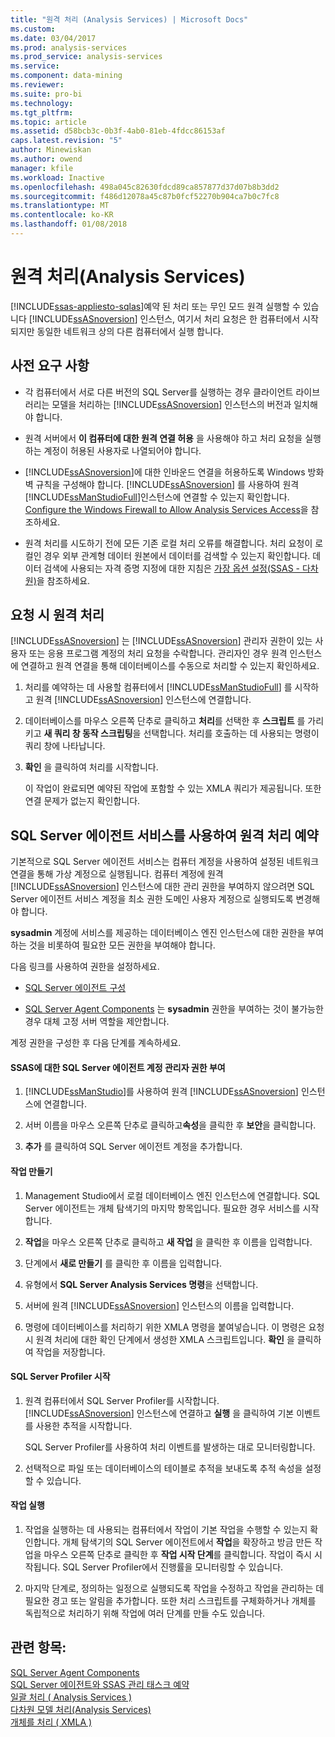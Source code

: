 ```yaml
---
title: "원격 처리 (Analysis Services) | Microsoft Docs"
ms.custom: 
ms.date: 03/04/2017
ms.prod: analysis-services
ms.prod_service: analysis-services
ms.service: 
ms.component: data-mining
ms.reviewer: 
ms.suite: pro-bi
ms.technology: 
ms.tgt_pltfrm: 
ms.topic: article
ms.assetid: d58bcb3c-0b3f-4ab0-81eb-4fdcc86153af
caps.latest.revision: "5"
author: Minewiskan
ms.author: owend
manager: kfile
ms.workload: Inactive
ms.openlocfilehash: 498a045c82630fdcd89ca857877d37d07b8b3dd2
ms.sourcegitcommit: f486d12078a45c87b0fcf52270b904ca7b0c7fc8
ms.translationtype: MT
ms.contentlocale: ko-KR
ms.lasthandoff: 01/08/2018
---
```

# <a name="remote-processing-analysis-services"></a>원격 처리(Analysis Services)
[!INCLUDE[ssas-appliesto-sqlas](../../includes/ssas-appliesto-sqlas.md)]예약 된 처리 또는 무인 모드 원격 실행할 수 있습니다 [!INCLUDE[ssASnoversion](../../includes/ssasnoversion-md.md)] 인스턴스, 여기서 처리 요청은 한 컴퓨터에서 시작 되지만 동일한 네트워크 상의 다른 컴퓨터에서 실행 합니다.  
  
## <a name="prerequisites"></a>사전 요구 사항  
  
-   각 컴퓨터에서 서로 다른 버전의 SQL Server를 실행하는 경우 클라이언트 라이브러리는 모델을 처리하는 [!INCLUDE[ssASnoversion](../../includes/ssasnoversion-md.md)] 인스턴스의 버전과 일치해야 합니다.
  
-   원격 서버에서 **이 컴퓨터에 대한 원격 연결 허용** 을 사용해야 하고 처리 요청을 실행하는 계정이 허용된 사용자로 나열되어야 합니다.  
  
-   [!INCLUDE[ssASnoversion](../../includes/ssasnoversion-md.md)]에 대한 인바운드 연결을 허용하도록 Windows 방화벽 규칙을 구성해야 합니다. [!INCLUDE[ssASnoversion](../../includes/ssasnoversion-md.md)] 를 사용하여 원격 [!INCLUDE[ssManStudioFull](../../includes/ssmanstudiofull-md.md)]인스턴스에 연결할 수 있는지 확인합니다. [Configure the Windows Firewall to Allow Analysis Services Access](../../analysis-services/instances/configure-the-windows-firewall-to-allow-analysis-services-access.md)을 참조하세요.  
  
-   원격 처리를 시도하기 전에 모든 기존 로컬 처리 오류를 해결합니다. 처리 요청이 로컬인 경우 외부 관계형 데이터 원본에서 데이터를 검색할 수 있는지 확인합니다. 데이터 검색에 사용되는 자격 증명 지정에 대한 지침은 [가장 옵션 설정&#40;SSAS - 다차원&#41;](../../analysis-services/multidimensional-models/set-impersonation-options-ssas-multidimensional.md)을 참조하세요.  
  
## <a name="on-demand-remote-processing"></a>요청 시 원격 처리  
 [!INCLUDE[ssASnoversion](../../includes/ssasnoversion-md.md)] 는 [!INCLUDE[ssASnoversion](../../includes/ssasnoversion-md.md)] 관리자 권한이 있는 사용자 또는 응용 프로그램 계정의 처리 요청을 수락합니다. 관리자인 경우 원격 인스턴스에 연결하고 원격 연결을 통해 데이터베이스를 수동으로 처리할 수 있는지 확인하세요.  
  
1.  처리를 예약하는 데 사용할 컴퓨터에서 [!INCLUDE[ssManStudioFull](../../includes/ssmanstudiofull-md.md)] 를 시작하고 원격 [!INCLUDE[ssASnoversion](../../includes/ssasnoversion-md.md)] 인스턴스에 연결합니다.  
  
2.  데이터베이스를 마우스 오른쪽 단추로 클릭하고 **처리**를 선택한 후 **스크립트** 를 가리키고 **새 쿼리 창 동작 스크립팅**을 선택합니다. 처리를 호출하는 데 사용되는 명령이 쿼리 창에 나타납니다.  
  
3.  **확인** 을 클릭하여 처리를 시작합니다.  
  
     이 작업이 완료되면 예약된 작업에 포함할 수 있는 XMLA 쿼리가 제공됩니다. 또한 연결 문제가 없는지 확인합니다.  
  
## <a name="schedule-remote-processing-using-sql-server-agent-service"></a>SQL Server 에이전트 서비스를 사용하여 원격 처리 예약  
 기본적으로 SQL Server 에이전트 서비스는 컴퓨터 계정을 사용하여 설정된 네트워크 연결을 통해 가상 계정으로 실행됩니다. 컴퓨터 계정에 원격 [!INCLUDE[ssASnoversion](../../includes/ssasnoversion-md.md)] 인스턴스에 대한 관리 권한을 부여하지 않으려면 SQL Server 에이전트 서비스 계정을 최소 권한 도메인 사용자 계정으로 실행되도록 변경해야 합니다.  
  
 **sysadmin** 계정에 서비스를 제공하는 데이터베이스 엔진 인스턴스에 대한 권한을 부여하는 것을 비롯하여 필요한 모든 권한을 부여해야 합니다.  
  
 다음 링크를 사용하여 권한을 설정하세요.  
  
-   [SQL Server 에이전트 구성](http://msdn.microsoft.com/library/2e361a62-9e92-4fcd-80d7-d6960f127900)  
  
-   [SQL Server Agent Components](http://msdn.microsoft.com/library/8d1dc600-aabb-416f-b3af-fbc9fccfd0ec) 는 **sysadmin** 권한을 부여하는 것이 불가능한 경우 대체 고정 서버 역할을 제안합니다.  
  
 계정 권한을 구성한 후 다음 단계를 계속하세요.  
  
#### <a name="grant-the-sql-server-agent-account-administrator-permission-on-ssas"></a>SSAS에 대한 SQL Server 에이전트 계정 관리자 권한 부여  
  
1.  [!INCLUDE[ssManStudio](../../includes/ssmanstudio-md.md)]를 사용하여 원격 [!INCLUDE[ssASnoversion](../../includes/ssasnoversion-md.md)] 인스턴스에 연결합니다.  
  
2.  서버 이름을 마우스 오른쪽 단추로 클릭하고**속성**을 클릭한 후 **보안**을 클릭합니다.  
  
3.  **추가** 를 클릭하여 SQL Server 에이전트 계정을 추가합니다.  
  
#### <a name="create-the-job"></a>작업 만들기  
  
1.  Management Studio에서 로컬 데이터베이스 엔진 인스턴스에 연결합니다. SQL Server 에이전트는 개체 탐색기의 마지막 항목입니다. 필요한 경우 서비스를 시작합니다.  
  
2.  **작업**을 마우스 오른쪽 단추로 클릭하고 **새 작업** 을 클릭한 후 이름을 입력합니다.  
  
3.  단계에서 **새로 만들기** 를 클릭한 후 이름을 입력합니다.  
  
4.  유형에서 **SQL Server Analysis Services 명령**을 선택합니다.  
  
5.  서버에 원격 [!INCLUDE[ssASnoversion](../../includes/ssasnoversion-md.md)] 인스턴스의 이름을 입력합니다.  
  
6.  명령에 데이터베이스를 처리하기 위한 XMLA 명령을 붙여넣습니다. 이 명령은 요청 시 원격 처리에 대한 확인 단계에서 생성한 XMLA 스크립트입니다. **확인** 을 클릭하여 작업을 저장합니다.  
  
#### <a name="start-sql-server-profiler"></a>SQL Server Profiler 시작  
  
1.  원격 컴퓨터에서 SQL Server Profiler를 시작합니다. [!INCLUDE[ssASnoversion](../../includes/ssasnoversion-md.md)] 인스턴스에 연결하고 **실행** 을 클릭하여 기본 이벤트를 사용한 추적을 시작합니다.  
  
     SQL Server Profiler를 사용하여 처리 이벤트를 발생하는 대로 모니터링합니다.  
  
2.  선택적으로 파일 또는 데이터베이스의 테이블로 추적을 보내도록 추적 속성을 설정할 수 있습니다.  
  
#### <a name="run-the-job"></a>작업 실행  
  
1.  작업을 실행하는 데 사용되는 컴퓨터에서 작업이 기본 작업을 수행할 수 있는지 확인합니다. 개체 탐색기의 SQL Server 에이전트에서 **작업**을 확장하고 방금 만든 작업을 마우스 오른쪽 단추로 클릭한 후 **작업 시작 단계**를 클릭합니다. 작업이 즉시 시작됩니다. SQL Server Profiler에서 진행률을 모니터링할 수 있습니다.  
  
2.  마지막 단계로, 정의하는 일정으로 실행되도록 작업을 수정하고 작업을 관리하는 데 필요한 경고 또는 알림을 추가합니다. 또한 처리 스크립트를 구체화하거나 개체를 독립적으로 처리하기 위해 작업에 여러 단계를 만들 수도 있습니다.  
  
## <a name="see-also"></a>관련 항목:  
 [SQL Server Agent Components](http://msdn.microsoft.com/library/8d1dc600-aabb-416f-b3af-fbc9fccfd0ec)   
 [SQL Server 에이전트와 SSAS 관리 태스크 예약](../../analysis-services/instances/schedule-ssas-administrative-tasks-with-sql-server-agent.md)   
 [일괄 처리 &#40; Analysis Services &#41;](../../analysis-services/multidimensional-models/batch-processing-analysis-services.md)   
 [다차원 모델 처리&#40;Analysis Services&#41;](../../analysis-services/multidimensional-models/processing-a-multidimensional-model-analysis-services.md)   
 [개체를 처리 &#40; XMLA &#41;](../../analysis-services/multidimensional-models-scripting-language-assl-xmla/processing-objects-xmla.md)  
  
  
